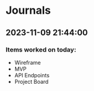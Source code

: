 # Journals

## 2023-11-09 21:44:00

### Items worked on today:

- Wireframe
- MVP
- API Endpoints
- Project Board
